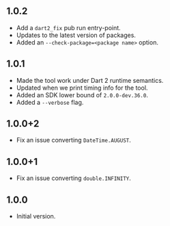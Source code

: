 ## 1.0.2
- Add a `dart2_fix` pub run entry-point.
- Updates to the latest version of packages.
- Added an `--check-package=<package name>` option.

## 1.0.1
- Made the tool work under Dart 2 runtime semantics.
- Updated when we print timing info for the tool.
- Added an SDK lower bound of `2.0.0-dev.36.0`.
- Added a `--verbose` flag.

## 1.0.0+2
- Fix an issue converting `DateTime.AUGUST`.

## 1.0.0+1
- Fix an issue converting `double.INFINITY`.

## 1.0.0
- Initial version.
